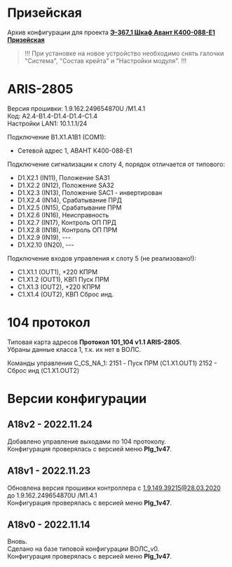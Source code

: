 ﻿Призейская
==========

Архив конфигурации для проекта **[Э-367_1 Шкаф Авант К400-088-E1 Призейская](Э-367_1_Шкаф_Авант_К400-088-E1_Призейская.pdf)**

> !!! При установке на новое устройство необходимо снять галочки "Система", "Состав крейта" и "Настройки модуля". !!!


# ARIS-2805

Версия прошивки: 1.9.162.249654870U /M1.4.1  
Код: A2.4-B1.4-D1.4-D1.4-C1.4  
Настройки LAN1: 10.1.1.1/24

Подключение B1.X1.A1B1 (COM1):
- Сетевой адрес 1, АВАНТ К400-088-Е1

Подключение сигнализации к слоту 4, порядок отличается от типового:
- D1.X2.1 (IN11), Положение SA31
- D1.X2.2 (IN12), Положение SA32
- D1.X2.3 (IN13), Положение SAC1 - инвертирован
- D1.X2.4 (IN14), Срабатывание ПРД
- D1.X2.5 (IN15), Срабатывание ПРМ
- D1.X2.6 (IN16), Неисправность
- D1.X2.7 (IN17), Контроль ОП ПРД
- D1.X2.8 (IN18), Контроль ОП ПРМ
- D1.X2.9 (IN19), ---
- D1.X2.10 (IN20), ---

Подключение входов управления к слоту 5 (не реализовано!):
- C1.X1.1 (OUT1), +220 КПРМ
- C1.X1.2 (OUT1), КВП Пуск ПРМ
- C1.X1.3 (OUT2), +220 КПРМ
- C1.X1.4 (OUT2), КВП Сброс инд.


# 104 протокол

Типовая карта адресов **Протокол 101_104 v1.1 ARIS-2805**.  
Убраны данные класса 1, т.к. их нет в ВОЛС.

Команды управления C_CS_NA_1:
2151 - Пуск ПРМ (C1.X1.OUT1)
2152 - Сброс инд (C1.X1.OUT2)


# Версии конфигурации

## A18v2 - 2022.11.24

Добавлено управление выходами по 104 протоколу.  
Конфигурация проверялась с версией меню **PIg_1v47**.


## A18v1 - 2022.11.23

Обновлена версия прошивки контроллера с 1.9.149.39215@28.03.2020 до 1.9.162.249654870U /M1.4.1  
Конфигурация проверялась с версией меню **PIg_1v47**.


## A18v0 - 2022.11.14

Вновь.  
Сделано на базе типовой конфигурации ВОЛС_v0.  
Конфигурация проверялась с версией меню **PIg_1v47**.

